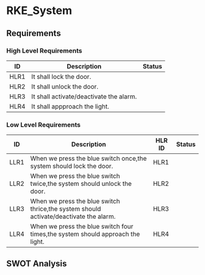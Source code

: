 # RKE_System


## Requirements


### High Level Requirements

| ID| Description|Status|
|---|------------|------|
|HLR1|It shall lock the door.| |
|HLR2|It shall unlock the door.| |
|HLR3|It shall activate/deactivate the alarm.| |
|HLR4|It shall appproach the light.| |



### Low Level Requirements

|ID|Description|HLR ID|Status|
|--|-----------|------|-------|
|LLR1|When we press the blue switch once,the system should lock the door.|HLR1| |
|LLR2|When we press the blue switch twice,the system should unlock the door.|HLR2| |
|LLR3|When we press the blue switch thrice,the system should activate/deactivate the alarm.|HLR3| |
|LLR4|When we press the blue switch four times,the system should approach the light.|HLR4| |



## SWOT Analysis
